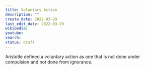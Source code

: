```yaml
---
title: Voluntary Action
description: ""
create_date: 2022-03-29
last_edit_date: 2022-03-29
wikipedia: 
youtube: 
search: 
status: draft
---
```

Aristotle defined a voluntary action as one that is not done under compulsion and not done from ignorance.